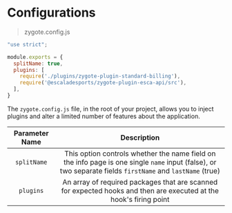 # Configurations

> zygote.config.js

```javascript
"use strict";

module.exports = {
  splitName: true, 
  plugins: [
    require('./plugins/zygote-plugin-standard-billing'), 
    require('@escaladesports/zygote-plugin-esca-api/src'), 
  ],
}
```

The `zygote.config.js` file, in the root of your project, allows you to inject plugins and alter a limited number of features about the application.

| Parameter Name | Description |
|:---------:|:--------:|
| `splitName` | This option controls whether the name field on the info page is one single `name` input (false), or two separate fields `firstName` and `lastName` (true) |
| `plugins` | An array of required packages that are scanned for expected hooks and then are executed at the hook's firing point |